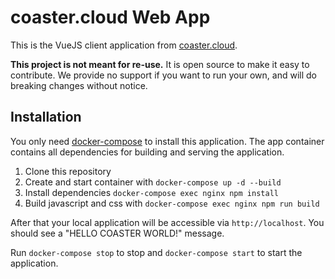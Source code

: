 # coaster.cloud Web App
This is the VueJS client application from [coaster.cloud](https://coaster.cloud).

**This project is not meant for re-use.** It is open source to make it easy to contribute. We provide no support if you
want to run your own, and will do breaking changes without notice.

## Installation
You only need [docker-compose](https://docs.docker.com/compose/) to install this application. The app container
contains all dependencies for building and serving the application.

1. Clone this repository
2. Create and start container with `docker-compose up -d --build`
3. Install dependencies `docker-compose exec nginx npm install`
4. Build javascript and css with `docker-compose exec nginx npm run build`

After that your local application will be accessible via `http://localhost`. You should see a "HELLO COASTER WORLD!" 
message.

Run `docker-compose stop` to stop and `docker-compose start` to start the application. 

